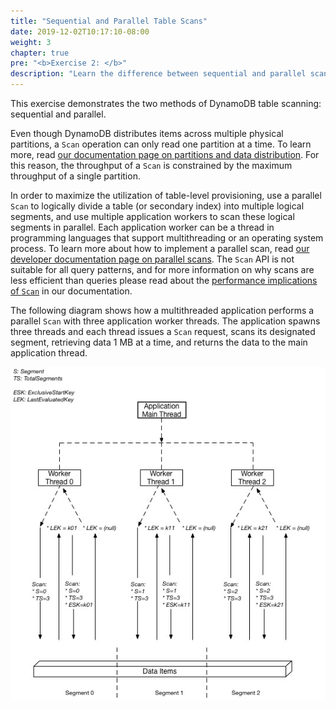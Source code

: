 ```yaml
---
title: "Sequential and Parallel Table Scans"
date: 2019-12-02T10:17:10-08:00
weight: 3
chapter: true
pre: "<b>Exercise 2: </b>"
description: "Learn the difference between sequential and parallel scans."
---
```



This exercise demonstrates the two methods of DynamoDB table scanning: sequential and parallel.

Even though DynamoDB distributes items across multiple physical partitions, a `Scan` operation can only read one partition at a time. To learn more, read [our documentation page on partitions and data distribution](https://docs.aws.amazon.com/amazondynamodb/latest/developerguide/HowItWorks.Partitions.html). For this reason, the throughput of a `Scan` is constrained by the maximum throughput of a single partition.

In order to maximize the utilization of table-level provisioning, use a parallel `Scan` to logically divide a table (or secondary index) into multiple logical segments, and use multiple application workers to scan these logical segments in parallel. Each application worker can be a thread in programming languages that support multithreading or an operating system process. To learn more about how to implement a parallel scan, read [our developer documentation page on parallel scans](https://docs.aws.amazon.com/amazondynamodb/latest/developerguide/Scan.html#Scan.ParallelScan). The `Scan` API is not suitable for all query patterns, and for more information on why scans are less efficient than queries please read about the [performance implications of `Scan`](https://docs.aws.amazon.com/amazondynamodb/latest/developerguide/bp-query-scan.html) in our documentation.

The following diagram shows how a multithreaded application performs a parallel `Scan` with three application worker threads. The application spawns three threads and each thread issues a `Scan` request, scans its designated segment, retrieving data 1 MB at a time, and returns the data to the main application thread.

![Parallel Scan](/static/images/image7.jpg)
